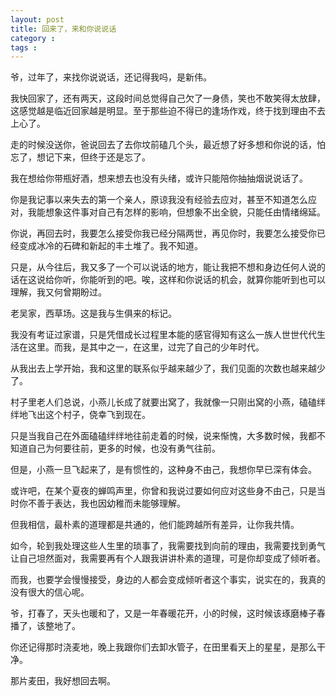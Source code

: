 ```yaml
---
layout: post
title: 回来了，来和你说说话
category :
tags :
---
```




爷，过年了，来找你说说话，还记得我吗，是新伟。

我快回家了，还有两天，这段时间总觉得自己欠了一身债，笑也不敢笑得太放肆，这感觉越是临近回家越是明显。至于那些迫不得已的逢场作戏，终于找到理由不去上心了。

走的时候没送你，爸说回去了去你坟前磕几个头，最近想了好多想和你说的话，怕忘了，想记下来，但终于还是忘了。

我在想给你带瓶好酒，想来想去也没有头绪，或许只能陪你抽抽烟说说话了。

你是我记事以来失去的第一个亲人，原谅我没有经验去应对，甚至不知道怎么应对，我能想象这件事对自己有怎样的影响，但想象不出全貌，只能任由情绪绵延。

你说，再回去时，我要怎么接受你我已经分隔两世，再见你时，我要怎么接受你已经变成冰冷的石碑和新起的丰土堆了。我不知道。

只是，从今往后，我又多了一个可以说话的地方，能让我把不想和身边任何人说的话在这说给你听，你能听到的吧。唉，这样和你说话的机会，就算你能听到也可以理解，我又何曾期盼过。

老吴家，西草场。这是我与生俱来的标记。

我没有考证过家谱，只是凭借成长过程里本能的感官得知有这么一族人世世代代生活在这里。而我，是其中之一，在这里，过完了自己的少年时代。

从我出去上学开始，我和这里的联系似乎越来越少了，我们见面的次数也越来越少了。

村子里老人们总说，小燕儿长成了就要出窝了，我就像一只刚出窝的小燕，磕磕绊绊地飞出这个村子，侥幸飞到现在。

只是当我自己在外面磕磕绊绊地往前走着的时候，说来惭愧，大多数时候，我都不知道自己为何要往前，更多的时候，也没有勇气往前。

但是，小燕一旦飞起来了，是有惯性的，这种身不由己，我想你早已深有体会。

或许吧，在某个夏夜的蝉鸣声里，你曾和我说过要如何应对这些身不由己，只是当时你不善于表达，我也因幼稚而未能够理解。

但我相信，最朴素的道理都是共通的，他们能跨越所有差异，让你我共情。

如今，轮到我处理这些人生里的琐事了，我需要找到向前的理由，我需要找到勇气让自己坦然面对，我需要再有个人跟我讲讲朴素的道理，可是你却变成了倾听者。

而我，也要学会慢慢接受，身边的人都会变成倾听者这个事实，说实在的，我真的没有很大的信心呢。

爷，打春了，天头也暖和了，又是一年春暖花开，小的时候，这时候该琢磨棒子春播了，该整地了。

你还记得那时浇麦地，晚上我跟你们去卸水管子，在田里看天上的星星，是那么干净。

那片麦田，我好想回去啊。
